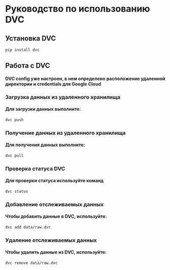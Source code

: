 # Руководство по использованию DVC

## Установка DVC


```bash
pip install dvc
```
## Работа с DVC
#### DVC config уже настроен, в нем определено расположение удаленной директории и credentials для Google Cloud

### Загрузка данных из удаленного хранилища 
#### Для загрузки данных выполните:
```bash
dvc push
```
### Получение данных из удаленного хранилища
#### Для получения данных выполните:
```bash
dvc pull
```
### Проверка статуса DVC
#### Для проверки статуса используйте команд
```bash
dvc status
```
### Добавление отслеживаемых данных
#### Чтобы добавить данные в DVC, используйте:
```bash
dvc add data/raw.dvc
```
### Удаление отслеживаемых данных
#### Чтобы удалить данные из DVC, используйте:
```bash
dvc remove data/raw.dvc
```
